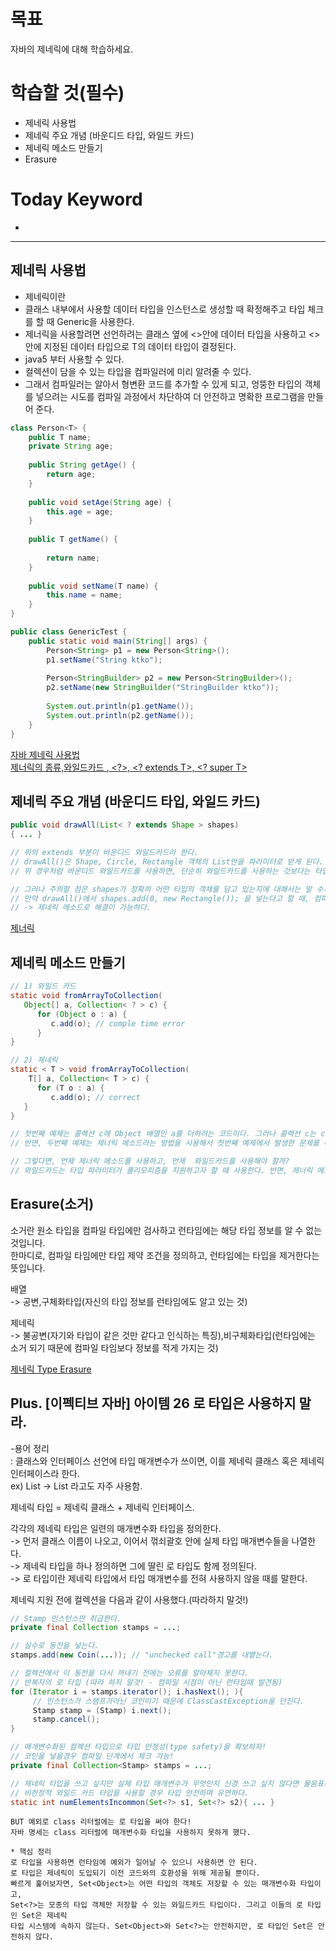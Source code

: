 
# 목표  
자바의 제네릭에 대해 학습하세요.  

# 학습할 것(필수)  
- 제네릭 사용법  
- 제네릭 주요 개념 (바운디드 타입, 와일드 카드)  
- 제네릭 메소드 만들기  
- Erasure  

# Today Keyword  
- 

- - -

## 제네릭 사용법  

- 제네릭이란  
- 클래스 내부에서 사용할 데이터 타입을 인스턴스로 생성할 때 확정해주고 타입 체크를 할 때 Generic을 사용한다.  
- 제너릭을 사용할려면 선언하려는 클래스 옆에 <>안에 데이터 타입을 사용하고 <>안에 지정된 데이터 타입으로 T의 데이터 타입이 결정된다.  
- java5 부터 사용할 수 있다.
- 컬렉션이 담을 수 있는 타입을 컴파일러에 미리 알려줄 수 있다.  
- 그래서 컴파일러는 알아서 형변환 코드를 추가할 수 있게 되고, 엉뚱한 타입의 객체를 넣으려는 시도를 컴파일 과정에서 차단하여 더 안전하고 명확한 프로그램을 만들어 준다.  

```java
class Person<T> {
    public T name;
    private String age;
    
    public String getAge() {
        return age;
    }
    
    public void setAge(String age) {
        this.age = age;
    }
    
    public T getName() {
        
        return name;
    }
    
    public void setName(T name) {
        this.name = name;
    }
}
```

```java
public class GenericTest {
    public static void main(String[] args) {
        Person<String> p1 = new Person<String>();
        p1.setName("String ktko");
        
        Person<StringBuilder> p2 = new Person<StringBuilder>();
        p2.setName(new StringBuilder("StringBuilder ktko"));
        
        System.out.println(p1.getName());
        System.out.println(p2.getName());
    }
}
```

[자바 제네릭 사용법](https://ktko.tistory.com/entry/%EC%9E%90%EB%B0%94-%EC%A0%9C%EB%84%A4%EB%A6%ADGeneric-%EA%B0%9C%EB%85%90%EA%B3%BC-%EC%82%AC%EC%9A%A9%EB%B2%95-1%ED%83%84)    
[제너릭의 종류,와일드카드 <T>, <?>, <? extends T>, <? super T>](https://blog.naver.com/ykycome00/222101321226)   

## 제네릭 주요 개념 (바운디드 타입, 와일드 카드)  

```java
public void drawAll(List< ? extends Shape > shapes)
{ ... }

// 위의 extends 부분이 바운디드 와일드카드라 한다.  
// drawAll()은 Shape, Circle, Rectangle 객체의 List만을 파라미터로 받게 된다. 그 이외에는 모두 컴파일 오류가 난다.  
// 위 경우처럼 바운디드 와일드카드를 사용하면, 단순히 와일드카드를 사용하는 것보다는 타입의 범위를 좀 더 명확히 할 수 있게 된다.  

// 그러나 주의할 점은 shapes가 정확히 어떤 타입의 객체를 담고 있는지에 대해서는 알 수가 없다는 것이다.  
// 만약 drawAll()에서 shapes.add(0, new Rectangle()); 을 넣는다고 할 때, 컴파일러는 오류를 내뱉는다.  
// -> 제네릭 메소드로 해결이 가능하다.  
```

[제너릭](http://qyleekr.blogspot.com/2010/05/java-generics.html)  

## 제네릭 메소드 만들기  

```java
// 1) 와일드 카드
static void fromArrayToCollection(
   Object[] a, Collection< ? > c) {
      for (Object o : a) {
         c.add(o); // comple time error
      }
}

// 2) 제네릭  
static < T > void fromArrayToCollection(
    T[] a, Collection< T > c) {
      for (T o : a) {
         c.add(o); // correct
   }
}

// 첫번째 예제는 콜렉션 c에 Object 배열인 a를 더하려는 코드이다. 그러나 콜렉션 c는 c가 담을 수 있는 타입이 언논이기 때문에, Object 타입의 o를 파라미터로 넘길 수가 없다.
// 반면, 두번째 예제는 제너릭 메소드라는 방법을 사용해서 첫번째 예제에서 발생한 문제를 해결한 경우이다.

// 그렇다면, 언제 제너릭 메소드를 사용하고, 언제  와일드카드를 사용해야 할까?
// 와일드카드는 타입 파라미터가 폴리모피즘을 지원하고자 할 때 사용한다. 반면, 제너릭 메소드는 타입 파라미터가 다른 파라미터의 타입이나 리턴 타입 사이의 종속성을 명시해야 할 때 사용한다.
```

## Erasure(소거)    

소거란 원소 타입을 컴파일 타입에만 검사하고 런타임에는 해당 타입 정보를 알 수 없는 것입니다.  
한마디로, 컴파일 타임에만 타입 제약 조건을 정의하고, 런타임에는 타입을 제거한다는 뜻입니다.  

배열   
-> 공변,구체화타입(자신의 타입 정보를 런타임에도 알고 있는 것)   

제네릭   
-> 불공변(자기와 타입이 같은 것만 같다고 인식하는 특징),비구체화타입(런타임에는 소거 되기 때문에 컴파일 타임보다 정보를 적게 가지는 것)    

[제네릭 Type Erasure](https://devlog-wjdrbs96.tistory.com/263)  

## Plus. [이펙티브 자바] 아이템 26 로 타입은 사용하지 말라.  

-용어 정리  
: 클래스와 인터페이스 선언에 타입 매개변수가 쓰이면, 이를 제네릭 클래스 혹은 제네릭 인터페이스라 한다.  
ex) List<E> -> List 라고도 자주 사용함.    

제네릭 타입 = 제네릭 클래스 + 제네릭 인터페이스.  
  
각각의 제네릭 타입은 일련의 매개변수화 타입을 정의한다.    
-> 먼저 클래스 이름이 나오고, 이어서 꺾쇠괄호 안에 실제 타입 매개변수들을 나열한다.    
-> 제네릭 타입을 하나 정의하면 그에 딸린 로 타입도 함께 정의된다.    
-> 로 타입이란 제네릭 타입에서 타입 매개변수를 전혀 사용하지 않을 때를 말한다.    

제네릭 지원 전에 컬렉션을 다음과 같이 사용했다.(따라하지 말것!)  
```java
// Stamp 인스턴스만 취급한다.
private final Collection stamps = ...;

// 실수로 동전을 넣는다.
stamps.add(new Coin(...)); // "unchecked call"경고를 내뱉는다.

// 컬렉션에서 이 동전을 다시 꺼내기 전에는 오류를 알아채지 못한다.
// 반복자의 로 타입 (따라 하지 말것! - 컴파일 시점이 아닌 런타임때 발견됨)
for (Iterator i = stamps.iterator(); i.hasNext(); ){
     // 인스턴스가 스탬프가아닌 코인이기 때문에 ClassCastException을 던진다.
     Stamp stamp = (Stamp) i.next(); 
     stamp.cancel();
}
```

```java
// 매개변수화된 컬렉션 타입으로 타입 안정성(type safety)을 확보하자!
// 코인을 넣을경우 컴파일 단계에서 체크 가능!
private final Collection<Stamp> stamps = ...;
```

```java
// 제네릭 타입을 쓰고 싶지만 실제 타입 매개변수가 무엇인지 신경 쓰고 싶지 않다면 물음표(?)를 사용하자.
// 비한정적 와일드 카드 타입을 사용할 경우 타입 안전하며 유연하다.
static int numElementsIncommon(Set<?> s1, Set<?> s2){ ... }
```

```
BUT 예외로 class 리터럴에는 로 타입을 써야 한다!
자바 명세는 class 리터럴에 매개변수화 타입을 사용하지 못하게 했다.

* 핵심 정리
로 타입을 사용하면 런타임에 예외가 일어날 수 있으니 사용하면 안 된다.  
로 타입은 제네릭이 도입되기 이전 코드와의 호환성을 위해 제공될 뿐이다.  
빠르게 훑어보자면, Set<Object>는 어떤 타입의 객체도 저장할 수 있는 매개변수화 타입이고,  
Set<?>는 모종의 타입 객체만 저장할 수 있는 와일드카드 타입이다. 그리고 이들의 로 타입인 Set은 제네릭  
타입 시스템에 속하지 않는다. Set<Object>와 Set<?>는 안전하지만, 로 타입인 Set은 안전하지 않다.  


